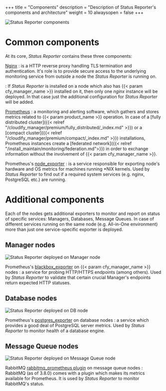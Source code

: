 +++
title = "Components"
description = "Description of Status Reporter's components and architecture"
weight = 10
alwaysopen = false
+++

![Status Reporter components]( /images/monitoring/status_reporter_components.svg )


# Common components
At its core, _Status Reporter_ contains these three components:

[Nginx](https://www.nginx.org)
: is a HTTP reverse proxy handling TLS termination and authentication.  It's role is to provide
secure access to the underlying monitoring service from outside a node the _Status Reporter_ is
running on.

: If _Status Reporter_ is installed on a node which also has {{< param cfy_manager_name >}}
installed on it, then only one _nginx_ instance will be deployed.  In that case just the additional
configuration for _Status Reporter_ will be added.

[Prometheus](https://prometheus.io/)
: a monitoring and alerting software, which gathers and stores metrics related to
{{< param product_name >}} operation.  In case of a
[fully distributed cluster]({{< relref "/cloudify_manager/premium/fully_distributed/_index.md" >}})
or a [compact cluster]({{< relref "/cloudify_manager/premium/compact/_index.md" >}}) installations,
Prometheus instances create a
[federated network]({{< relref "/install_maintain/monitoring/federation.md">}}) in order
to exchange information without the involvement of {{< param cfy_manager_name >}}.

Prometheus's [node_exporter](https://github.com/prometheus/node_exporter#node-exporter)
: is a service responsible for exporting node's hardware and OS metrics for machines running \*NIX kernels.  Used by _Status Reporter_ to find out if a required system services (e.g. nginx, PostgreSQL etc.) are running.


# Additional components

Each of the nodes gets additional exporters to monitor and report on status of specific services:
Managers, Databases, Message Queues.  In case of different services running on the same node
(e.g. All-in-One environment) more than just one service-specific exporter is deployed.

## Manager nodes

![Status Reporter deployed on Manager node]( /images/monitoring/status_reporter_manager_nodes.svg )

Prometheus's [blackbox_exporter](https://github.com/prometheus/blackbox_exporter#blackbox-exporter-) on {{< param cfy_manager_name >}} nodes
: a service for probing HTTP/HTTPS endpoints (among others).  Used by _Status Reporter_ to validate that certain crucial Manager's endpoints return expected HTTP statuses.

## Database nodes

![Status Reporter deployed on DB node]( /images/monitoring/status_reporter_db_nodes.svg )

Prometheus's [postgres_exporter](https://github.com/prometheus-community/postgres_exporter#postgresql-server-exporter) on database nodes
: a service which provides a good deal of PostgreSQL server metrics.  Used by _Status Reporter_ to monitor health of a database engine.

## Message Queue nodes

![Status Reporter deployed on Message Queue node]( /images/monitoring/status_reporter_mq_nodes.svg )

RabbitMQ [rabbitmq_prometheus plugin](https://www.rabbitmq.com/prometheus.html#overview-prometheus) on message queue nodes
: RabbitMQ (as of 3.8.0) comes with a plugin which makes its metrics available for Prometheus.  It is used by _Status Reporter_ to monitor RabbitMQ's status.
